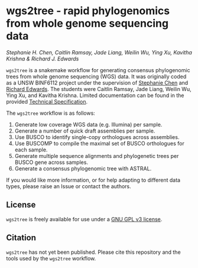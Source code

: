 # wgs2tree - rapid phylogenomics from whole genome sequencing data

_Stephanie H. Chen, Caitlin Ramsay, Jade Liang, Weilin Wu, Ying Xu, Kavitha Krishna & Richard J. Edwards_

`wgs2tree` is a snakemake workflow for generating consensus phylogenomic trees from whole genome sequencing (WGS) data. It was originally coded as a UNSW BINF6112 project under the supervision of [Stephanie Chen](https://github.com/stephanie-h-chen) and [Richard Edwards](https://github.com/cabbagesofdoom). The students were 
Caitlin Ramsay, Jade Liang, Weilin Wu, Ying Xu, and Kavitha Krishna. Limited documentation can be found in the provided [Technical Specification](https://github.com/slimsuite/wgs2tree/blob/main/wgs2tree%20Tech%20Spec.pdf).

The `wgs2tree` workflow is as follows:

1. Generate low coverage WGS data (e.g. Illumina) per sample.
2. Generate a number of quick draft assemblies per sample.
3. Use BUSCO to identify single-copy orthologues across assemblies.
4. Use BUSCOMP to compile the maximal set of BUSCO orthologues for each sample.
5. Generate multiple sequence alignments and phylogenetic trees per BUSCO gene across samples.
6. Generate a consensus phylogenomic tree with ASTRAL.

If you would like more information, or for help adapting to different data types, please raise an Issue or contact the authors.

## License

`wgs2tree` is freely available for use under a [GNU GPL v3 license](../LICENSE).

## Citation

`wgs2tree` has not yet been published. Please cite this repository and the tools used by the `wgs2tree` workflow.



